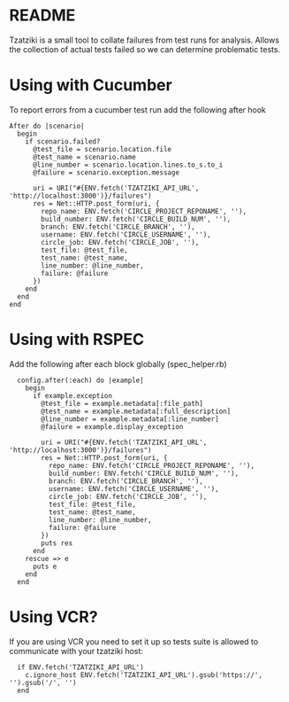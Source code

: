# README

Tzatziki is a small tool to collate failures from test runs for analysis.
Allows the collection of actual tests failed so we can determine problematic
tests.

# Using with Cucumber

To report errors from a cucumber test run add the following after hook

```
After do |scenario|
  begin
    if scenario.failed?
      @test_file = scenario.location.file
      @test_name = scenario.name
      @line_number = scenario.location.lines.to_s.to_i
      @failure = scenario.exception.message

      uri = URI("#{ENV.fetch('TZATZIKI_API_URL', 'http://localhost:3000')}/failures")
      res = Net::HTTP.post_form(uri, {
        repo_name: ENV.fetch('CIRCLE_PROJECT_REPONAME', ''),
        build_number: ENV.fetch('CIRCLE_BUILD_NUM', ''),
        branch: ENV.fetch('CIRCLE_BRANCH', ''),
        username: ENV.fetch('CIRCLE_USERNAME', ''),
        circle_job: ENV.fetch('CIRCLE_JOB', ''),
        test_file: @test_file,
        test_name: @test_name,
        line_number: @line_number,
        failure: @failure
      })
    end
  end
end 
```

# Using with RSPEC

Add the following after each block globally (spec_helper.rb)

```
  config.after(:each) do |example|
    begin
      if example.exception
        @test_file = example.metadata[:file_path] 
        @test_name = example.metadata[:full_description]
        @line_number = example.metadata[:line_number] 
        @failure = example.display_exception

        uri = URI("#{ENV.fetch('TZATZIKI_API_URL', 'http://localhost:3000')}/failures")
        res = Net::HTTP.post_form(uri, {
          repo_name: ENV.fetch('CIRCLE_PROJECT_REPONAME', ''),
          build_number: ENV.fetch('CIRCLE_BUILD_NUM', ''),
          branch: ENV.fetch('CIRCLE_BRANCH', ''),
          username: ENV.fetch('CIRCLE_USERNAME', ''),
          circle_job: ENV.fetch('CIRCLE_JOB', ''),
          test_file: @test_file,
          test_name: @test_name,
          line_number: @line_number,
          failure: @failure
        })
        puts res
      end
    rescue => e
      puts e
    end
  end
```

# Using VCR?

If you are using VCR you need to set it up so tests suite is allowed to
communicate with your tzatziki host:

```
  if ENV.fetch('TZATZIKI_API_URL')
    c.ignore_host ENV.fetch('TZATZIKI_API_URL').gsub('https://', '').gsub('/', '')
  end
```

